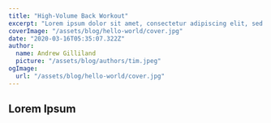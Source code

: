 ```yaml
---
title: "High-Volume Back Workout"
excerpt: "Lorem ipsum dolor sit amet, consectetur adipiscing elit, sed do eiusmod tempor incididunt ut labore et dolore magna aliqua. Praesent elementum facilisis leo vel fringilla est ullamcorper eget. At imperdiet dui accumsan sit amet nulla facilities morbi tempus."
coverImage: "/assets/blog/hello-world/cover.jpg"
date: "2020-03-16T05:35:07.322Z"
author:
  name: Andrew Gilliland
  picture: "/assets/blog/authors/tim.jpeg"
ogImage:
  url: "/assets/blog/hello-world/cover.jpg"
---
```




## Lorem Ipsum


